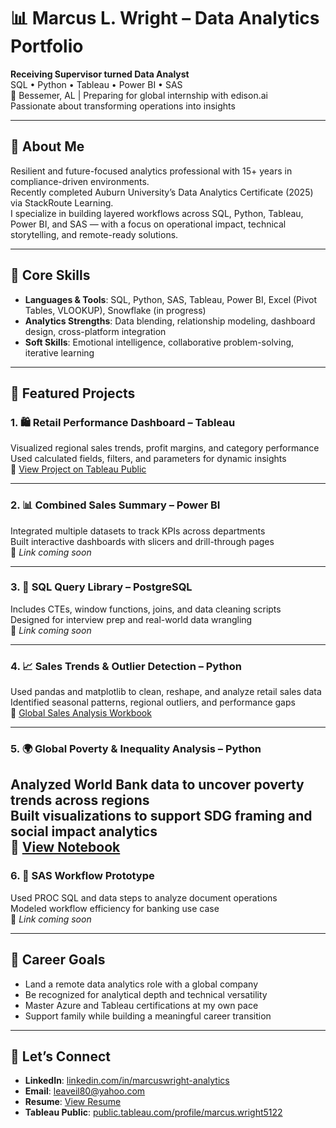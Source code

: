 # 📊 Marcus L. Wright – Data Analytics Portfolio

**Receiving Supervisor turned Data Analyst**  
SQL • Python • Tableau • Power BI • SAS  
📍 Bessemer, AL | Preparing for global internship with edison.ai  
Passionate about transforming operations into insights

---

## 👤 About Me

Resilient and future-focused analytics professional with 15+ years in compliance-driven environments.  
Recently completed Auburn University’s Data Analytics Certificate (2025) via StackRoute Learning.  
I specialize in building layered workflows across SQL, Python, Tableau, Power BI, and SAS — with a focus on operational impact, technical storytelling, and remote-ready solutions.

---

## 🧠 Core Skills

- **Languages & Tools**: SQL, Python, SAS, Tableau, Power BI, Excel (Pivot Tables, VLOOKUP), Snowflake (in progress)  
- **Analytics Strengths**: Data blending, relationship modeling, dashboard design, cross-platform integration  
- **Soft Skills**: Emotional intelligence, collaborative problem-solving, iterative learning

---

## 🚀 Featured Projects

### 1. 🛍️ Retail Performance Dashboard – Tableau  
Visualized regional sales trends, profit margins, and category performance  
Used calculated fields, filters, and parameters for dynamic insights  
🔗 [View Project on Tableau Public](https://public.tableau.com/app/profile/marcus.wright5122/viz/Retail_Performance_Dashboard_2025/RetailSalesTrendsTableauShowcase)

---

### 2. 📊 Combined Sales Summary – Power BI  
Integrated multiple datasets to track KPIs across departments  
Built interactive dashboards with slicers and drill-through pages  
🔗 *Link coming soon*

---

### 3. 🧮 SQL Query Library – PostgreSQL  
Includes CTEs, window functions, joins, and data cleaning scripts  
Designed for interview prep and real-world data wrangling  
🔗 *Link coming soon*

---

### 4. 📈 Sales Trends & Outlier Detection – Python  
Used pandas and matplotlib to clean, reshape, and analyze retail sales data  
Identified seasonal patterns, regional outliers, and performance gaps  
🔗 [Global Sales Analysis Workbook](https://github.com/marcuslwright/heathion333/blob/main/dashboards/Global_sales_Analysis_Marcus%20Wright.xlsx)

---

### 5. 🌍 Global Poverty & Inequality Analysis – Python

Analyzed World Bank data to uncover poverty trends across regions  
Built visualizations to support SDG framing and social impact analytics  
🔗 [View Notebook](https://github.com/marcuslwright/marcuslwright/blob/main/poverty-analysis-worldbank.ipynb)
---

### 6. 🏦 SAS Workflow Prototype  
Used PROC SQL and data steps to analyze document operations  
Modeled workflow efficiency for banking use case  
🔗 *Link coming soon*

---

## 🎯 Career Goals

- Land a remote data analytics role with a global company  
- Be recognized for analytical depth and technical versatility  
- Master Azure and Tableau certifications at my own pace  
- Support family while building a meaningful career transition

---

## 🤝 Let’s Connect

- **LinkedIn**: [linkedin.com/in/marcuswright-analytics](https://www.linkedin.com/in/marcuswright-analytics)  
- **Email**: leaveil80@yahoo.com  
- **Resume**: [View Resume](https://github.com/marcuslwright/resume/blob/main/Marcus_Wright_Resume.pdf)  
- **Tableau Public**: [public.tableau.com/profile/marcus.wright5122](https://public.tableau.com/app/profile/marcus.wright5122)
